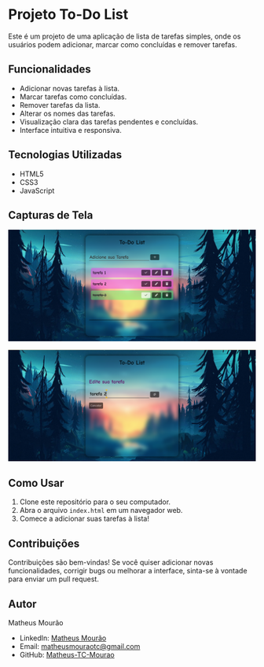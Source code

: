 # Projeto To-Do List

Este é um projeto de uma aplicação de lista de tarefas simples, onde os usuários podem adicionar, marcar como concluídas e remover tarefas.

## Funcionalidades

- Adicionar novas tarefas à lista.
- Marcar tarefas como concluídas.
- Remover tarefas da lista.
- Alterar os nomes das tarefas.
- Visualização clara das tarefas pendentes e concluídas.
- Interface intuitiva e responsiva.

## Tecnologias Utilizadas

- HTML5
- CSS3
- JavaScript

## Capturas de Tela

![Captura de Tela 1](assets/PrintSc1.png)


![Captura de Tela 2](assets/PrintSc2.png)


## Como Usar

1. Clone este repositório para o seu computador.
2. Abra o arquivo `index.html` em um navegador web.
3. Comece a adicionar suas tarefas à lista!

## Contribuições

Contribuições são bem-vindas! Se você quiser adicionar novas funcionalidades, corrigir bugs ou melhorar a interface, sinta-se à vontade para enviar um pull request.

## Autor

Matheus Mourão
- LinkedIn: [Matheus Mourão](https://www.linkedin.com/in/seuperfil/matheus-mour%C3%A3o-13a838208)
- Email: matheusmouraotc@gmail.com
- GitHub: [Matheus-TC-Mourao](https://github.com/Matheus-TC-Mourao)
